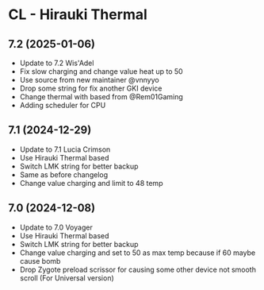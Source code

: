 # CL - Hirauki Thermal

## 7.2 (2025-01-06)
- Update to 7.2 Wis'Adel
- Fix slow charging and change value heat up to 50
- Use source from new maintainer @vnnyyo
- Drop some string for fix another GKI device
- Change thermal with based from @Rem01Gaming
- Adding scheduler for CPU

## 7.1 (2024-12-29)
- Update to 7.1 Lucia Crimson
- Use Hirauki Thermal based
- Switch LMK string for better backup
- Same as before changelog
- Change value charging and limit to 48 temp

## 7.0 (2024-12-08)
- Update to 7.0 Voyager
- Use Hirauki Thermal based
- Switch LMK string for better backup
- Change value charging and set to 50 as max temp because if 60 maybe cause bomb
- Drop Zygote preload scrissor for causing some other device not smooth scroll (For Universal version)
